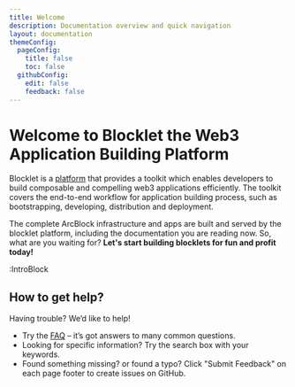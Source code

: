 ```yaml
---
title: Welcome
description: Documentation overview and quick navigation
layout: documentation
themeConfig:
  pageConfig:
    title: false
    toc: false
  githubConfig:
    edit: false
    feedback: false
---
```


# Welcome to <strong className="color-#1DC1C7">Blocklet</strong> the <strong className="color-red">Web3 Application Building Platform</strong>

Blocklet is a [platform](/conceptual/overview) that provides a toolkit which enables developers to build composable and compelling web3 applications efficiently. The toolkit covers the end-to-end workflow for application building process, such as bootstrapping, developing, distribution and deployment.

The complete ArcBlock infrastructure and apps are built and served by the blocklet platform, including the documentation you are reading now. So, what are you waiting for? **Let's start building blocklets for fun and profit today!**

:IntroBlock

## How to get help?

Having trouble? We’d like to help!

- Try the [FAQ](./faq) – it’s got answers to many common questions.
- Looking for specific information? Try the search box with your keywords.
- Found something missing? or found a typo? Click "Submit Feedback" on each page footer to create issues on GitHub.

